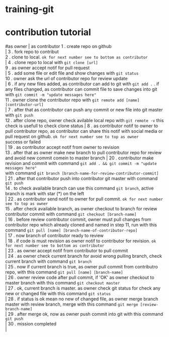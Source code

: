 # training-git
# contribution tutorial

#as owner | as contributor
1 . create repo on github<br> | 3 . fork repo to contribut<br>
2 . clone to local. `ok for next number see to bottom as contributor`<br> | 4 . clone repo to local with `git clone [url]`<br>
9 . as owner accept notif for pull request<br> | 5 . add some file or edit file and show changes with `git status`<br>
10 . owner ask the url of contributor repo for review update<br> | 6 . if any new files added, as contributor can add to git with `git add .` . if any files changed, as contributor can commit file to save changes into git with `git commit -m "update messages here"`<br>
11 . owner clone the contributor repo with `git remote add [name] [contributor-url]`<br> | 7 . after that as contributor can push any commit or new file into git master with `git push`<br>
12 . after clone repo, owner check avilable local repo with `git remote -v` this check is usefull to check clone status  | 8 . as contributor notif to owner to pull contributor repo, as contributor can share this notif with social media or pull request on github. `ok for next number see to top as owner`<br>success or failed<br> | 19 . as contributor accept notif from owner to revision<br>
13 . after that as owner make new branch to pull contributor repo for review and avoid new commit comein to master branch  | 20 . contributor make revision and commit with command `git add . && git commit -m "update messages here"`<br>with command `git branch [branch-name-for-review-contributor-commit]`<br> | 21 . after that contributor push into contributor git master with command `git push`<br>
14 . to check available branch can use this command `git branch`, active branch is mark with star (*) on the left<br> | 22 . as contributor send notif to owner for pull commit. `ok for next number see to top as owner`<br>
15 . after check available branch, as owner checkout to branch for review contributor commit with command `git checkout [branch-name]`<br> | 
16 . before review contributor commit, owner must pull changes from contributor repo which already cloned and named in step 11, run with this command `git pull [name] [branch-name-of-contributor-repo]`<br> | 
17 . now branch of contributor ready to review<br> | 
18 . if code is must revision as owner notif to contributor for revision. `ok for next number see to bottom as contributor`<br> | 
23 . as owner accept notif from contributor to pull commit<br> | 
24 . as owner check current branch for avoid wrong pulling branch, check current branch with command `git branch`<br> | 
25 . now if current branch is true, as owner pull commit from contributro repo, with this command `git pull [name] [branch-name]`<br> | 
26 . owner review code after pull commit, if 'OK' as owner checkout to master branch with this command `git checkout master`<br> | 
27 . ok, current branch is master. as owner check git status for check any new or changed file with this command `git status`<br> | 
28 . if status is ok mean no new of changed file, as owner merge branch master with review branch, merge with this command `git merge [review-branch-name]`<br> | 
29 . after merge ok, now as owner push commit into git with this command `git push`<br> | 
30 . mission completed<br> | 











